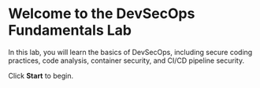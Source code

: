 # Welcome to the DevSecOps Fundamentals Lab

In this lab, you will learn the basics of DevSecOps, including secure coding practices, code analysis, container security, and CI/CD pipeline security.

Click **Start** to begin.

